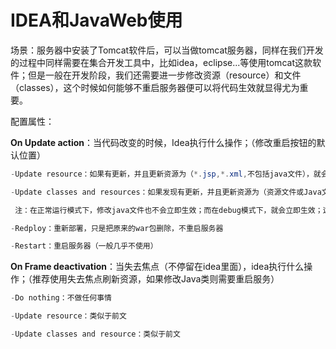 # IDEA和JavaWeb使用

场景：服务器中安装了Tomcat软件后，可以当做tomcat服务器，同样在我们开发的过程中同样需要在集合开发工具中，比如idea，eclipse...等使用tomcat这款软件；但是一般在开发阶段，我们还需要进一步修改资源（resource）和文件（classes），这个时候如何能够不重启服务器便可以将代码生效就显得尤为重要。

配置属性：

**On Update action**：当代码改变的时候，Idea执行什么操作；（修改重启按钮的默认位置）

```java
-Update resource：如果有更新，并且更新资源为（*.jsp,*.xml,不包括java文件），就会立即生效

-Update classes and resources：如果发现有更新，并且更新资源为（资源文件或Java文件），就会立即生效

 注：在正常运行模式下，修改java文件也不会立即生效；而在debug模式下，就会立即生效；这两种模式下，修改resource资源文件都是可以立即生效的。

-Redploy：重新部署，只是把原来的war包删除，不重启服务器

-Restart：重启服务器（一般几乎不使用）
```

**On Frame deactivation**：当失去焦点（不停留在idea里面），idea执行什么操作；（推荐使用失去焦点刷新资源，如果修改Java类则需要重启服务）

```java
-Do nothing：不做任何事情

-Update resource：类似于前文

-Update classes and resource：类似于前文
```